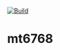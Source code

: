 [![Build](https://github.com/ArvinPWD/fvb/actions/workflows/build.yml/badge.svg?event=workflow_run)](https://github.com/ArvinPWD/fvb/actions/workflows/build.yml)
# mt6768
